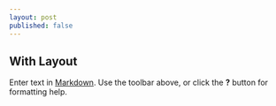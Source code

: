 ```yaml
---
layout: post
published: false
---
```


## With Layout

Enter text in [Markdown](http://daringfireball.net/projects/markdown/). Use the toolbar above, or click the **?** button for formatting help.

